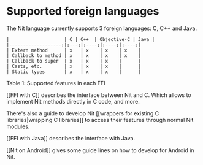 # Supported foreign languages

The Nit language currently supports 3 foreign languages: C, C++ and Java. 

~~~pandoc
|                    | C | C++  | Objective-C | Java |
|-------------------:|:---:|:----:|:----:|:----:|
| Extern method      | x   | x    | x    | x    |
| Callback to method | x   | x    | x    | x    |
| Callback to super  | x   | x    | x    |      |
| Casts, etc.        | x   | x    | x    |      |
| Static types       | x   | x    | x    |      |
~~~

Table 1: Supported features in each FFI


[[FFI with C]] describes the interface between Nit and C. Which allows to implement Nit methods directly in C code, and more.

There's also a guide to develop Nit [[wrappers for existing C libraries|wrapping C libraries]] to access their features through normal Nit modules.

[[FFI with Java]] describes the interface with Java.

[[Nit on Android]] gives some guide lines on how to develop for Android in Nit.
